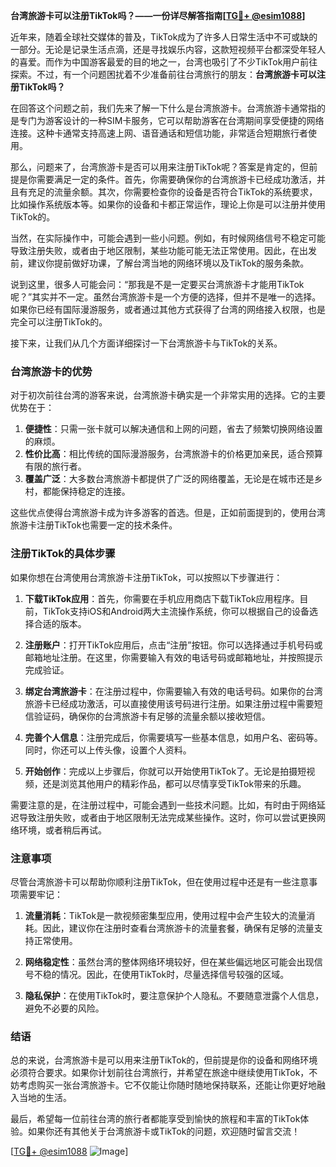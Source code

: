 **台湾旅游卡可以注册TikTok吗？——一份详尽解答指南[[TG💪+ @esim1088](https://t.me/s/esim1088)]**

近年来，随着全球社交媒体的普及，TikTok成为了许多人日常生活中不可或缺的一部分。无论是记录生活点滴，还是寻找娱乐内容，这款短视频平台都深受年轻人的喜爱。而作为中国游客最爱的目的地之一，台湾也吸引了不少TikTok用户前往探索。不过，有一个问题困扰着不少准备前往台湾旅行的朋友：**台湾旅游卡可以注册TikTok吗？**

在回答这个问题之前，我们先来了解一下什么是台湾旅游卡。台湾旅游卡通常指的是专门为游客设计的一种SIM卡服务，它可以帮助游客在台湾期间享受便捷的网络连接。这种卡通常支持高速上网、语音通话和短信功能，非常适合短期旅行者使用。

那么，问题来了，台湾旅游卡是否可以用来注册TikTok呢？答案是肯定的，但前提是你需要满足一定的条件。首先，你需要确保你的台湾旅游卡已经成功激活，并且有充足的流量余额。其次，你需要检查你的设备是否符合TikTok的系统要求，比如操作系统版本等。如果你的设备和卡都正常运作，理论上你是可以注册并使用TikTok的。

当然，在实际操作中，可能会遇到一些小问题。例如，有时候网络信号不稳定可能导致注册失败，或者由于地区限制，某些功能可能无法正常使用。因此，在出发前，建议你提前做好功课，了解台湾当地的网络环境以及TikTok的服务条款。

说到这里，很多人可能会问：“那我是不是一定要买台湾旅游卡才能用TikTok呢？”其实并不一定。虽然台湾旅游卡是一个方便的选择，但并不是唯一的选择。如果你已经有国际漫游服务，或者通过其他方式获得了台湾的网络接入权限，也是完全可以注册TikTok的。

接下来，让我们从几个方面详细探讨一下台湾旅游卡与TikTok的关系。

### 台湾旅游卡的优势

对于初次前往台湾的游客来说，台湾旅游卡确实是一个非常实用的选择。它的主要优势在于：

1. **便捷性**：只需一张卡就可以解决通信和上网的问题，省去了频繁切换网络设置的麻烦。
2. **性价比高**：相比传统的国际漫游服务，台湾旅游卡的价格更加亲民，适合预算有限的旅行者。
3. **覆盖广泛**：大多数台湾旅游卡都提供了广泛的网络覆盖，无论是在城市还是乡村，都能保持稳定的连接。

这些优点使得台湾旅游卡成为许多游客的首选。但是，正如前面提到的，使用台湾旅游卡注册TikTok也需要一定的技术条件。

### 注册TikTok的具体步骤

如果你想在台湾使用台湾旅游卡注册TikTok，可以按照以下步骤进行：

1. **下载TikTok应用**：首先，你需要在手机应用商店下载TikTok应用程序。目前，TikTok支持iOS和Android两大主流操作系统，你可以根据自己的设备选择合适的版本。

2. **注册账户**：打开TikTok应用后，点击“注册”按钮。你可以选择通过手机号码或邮箱地址注册。在这里，你需要输入有效的电话号码或邮箱地址，并按照提示完成验证。

3. **绑定台湾旅游卡**：在注册过程中，你需要输入有效的电话号码。如果你的台湾旅游卡已经成功激活，可以直接使用该号码进行注册。如果注册过程中需要短信验证码，确保你的台湾旅游卡有足够的流量余额以接收短信。

4. **完善个人信息**：注册完成后，你需要填写一些基本信息，如用户名、密码等。同时，你还可以上传头像，设置个人资料。

5. **开始创作**：完成以上步骤后，你就可以开始使用TikTok了。无论是拍摄短视频，还是浏览其他用户的精彩作品，都可以尽情享受TikTok带来的乐趣。

需要注意的是，在注册过程中，可能会遇到一些技术问题。比如，有时由于网络延迟导致注册失败，或者由于地区限制无法完成某些操作。这时，你可以尝试更换网络环境，或者稍后再试。

### 注意事项

尽管台湾旅游卡可以帮助你顺利注册TikTok，但在使用过程中还是有一些注意事项需要牢记：

1. **流量消耗**：TikTok是一款视频密集型应用，使用过程中会产生较大的流量消耗。因此，建议你在注册时查看台湾旅游卡的流量套餐，确保有足够的流量支持正常使用。

2. **网络稳定性**：虽然台湾的整体网络环境较好，但在某些偏远地区可能会出现信号不稳的情况。因此，在使用TikTok时，尽量选择信号较强的区域。

3. **隐私保护**：在使用TikTok时，要注意保护个人隐私。不要随意泄露个人信息，避免不必要的风险。

### 结语

总的来说，台湾旅游卡是可以用来注册TikTok的，但前提是你的设备和网络环境必须符合要求。如果你计划前往台湾旅行，并希望在旅途中继续使用TikTok，不妨考虑购买一张台湾旅游卡。它不仅能让你随时随地保持联系，还能让你更好地融入当地的生活。

最后，希望每一位前往台湾的旅行者都能享受到愉快的旅程和丰富的TikTok体验。如果你还有其他关于台湾旅游卡或TikTok的问题，欢迎随时留言交流！

[[TG💪+ @esim1088](https://t.me/s/esim1088) ![Image](https://i.postimg.cc/4NQfJmqS/Snipaste-2025-05-13-00-14-12.png)]
